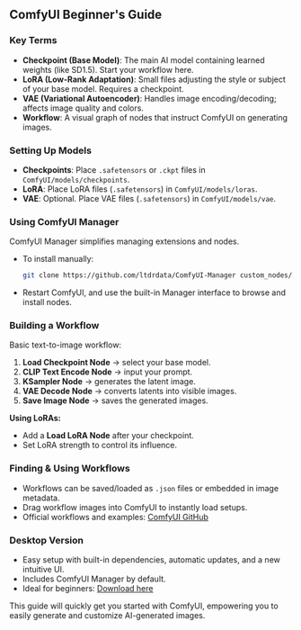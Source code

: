 ## ComfyUI Beginner's Guide

### Key Terms

- **Checkpoint (Base Model)**: The main AI model containing learned weights (like SD1.5). Start your workflow here.
- **LoRA (Low-Rank Adaptation)**: Small files adjusting the style or subject of your base model. Requires a checkpoint.
- **VAE (Variational Autoencoder)**: Handles image encoding/decoding; affects image quality and colors.
- **Workflow**: A visual graph of nodes that instruct ComfyUI on generating images.

### Setting Up Models

- **Checkpoints**: Place `.safetensors` or `.ckpt` files in `ComfyUI/models/checkpoints`.
- **LoRA**: Place LoRA files (`.safetensors`) in `ComfyUI/models/loras`.
- **VAE**: Optional. Place VAE files (`.safetensors`) in `ComfyUI/models/vae`.

### Using ComfyUI Manager

ComfyUI Manager simplifies managing extensions and nodes.
- To install manually:
  ```bash
  git clone https://github.com/ltdrdata/ComfyUI-Manager custom_nodes/comfyui-manager
  ```
- Restart ComfyUI, and use the built-in Manager interface to browse and install nodes.

### Building a Workflow

Basic text-to-image workflow:
1. **Load Checkpoint Node** → select your base model.
2. **CLIP Text Encode Node** → input your prompt.
3. **KSampler Node** → generates the latent image.
4. **VAE Decode Node** → converts latents into visible images.
5. **Save Image Node** → saves the generated images.

**Using LoRAs:**
- Add a **Load LoRA Node** after your checkpoint.
- Set LoRA strength to control its influence.

### Finding & Using Workflows

- Workflows can be saved/loaded as `.json` files or embedded in image metadata.
- Drag workflow images into ComfyUI to instantly load setups.
- Official workflows and examples: [ComfyUI GitHub](https://github.com/comfyanonymous/ComfyUI)

### Desktop Version

- Easy setup with built-in dependencies, automatic updates, and a new intuitive UI.
- Includes ComfyUI Manager by default.
- Ideal for beginners: [Download here](https://www.comfy.org/download)

This guide will quickly get you started with ComfyUI, empowering you to easily generate and customize AI-generated images.

